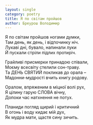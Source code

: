 ```yaml
---
layout: single
category: poetry
title: Я по світам пройшов
author: Бреурош Володимир
---
```


Я по світам пройшов ногами думки,   
Там день, як день, і відпочинку ніч.   
Лукаві дні, бувало, напинали луки   
Й пускали стріли підлих протиріч.   

Грайливі присмерки принадою співали,   
Моєму всесвіту стелили сон-траву.   
Та ДЕНЬ СВЯТИЙ покликав до орала –   
Мадонни-мудрості вчить книгу родову.   

Оралом, впряженим в міцної волі рух,   
Я цілину гарую СЛОВА вічну,   
Допоки час натхнення не потух.   

Планиди погляд щирий і критичний   
В огонь і воду кидає мій дух,   
Як мудра мати, щастя сину зичить.   
